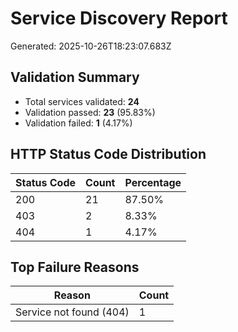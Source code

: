 # Service Discovery Report

Generated: 2025-10-26T18:23:07.683Z

## Validation Summary

- Total services validated: **24**
- Validation passed: **23** (95.83%)
- Validation failed: **1** (4.17%)

## HTTP Status Code Distribution

| Status Code | Count | Percentage |
|-------------|-------|------------|
| 200 | 21 | 87.50% |
| 403 | 2 | 8.33% |
| 404 | 1 | 4.17% |

## Top Failure Reasons

| Reason | Count |
|--------|-------|
| Service not found (404) | 1 |
